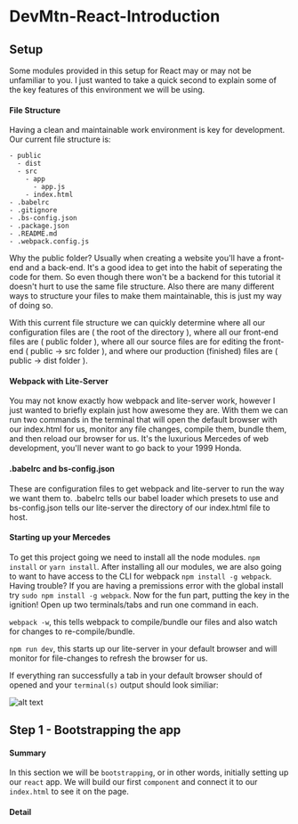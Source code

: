 # DevMtn-React-Introduction

## Setup
Some modules provided in this setup for React may or may not be unfamiliar to you. I just wanted to take a quick second to explain some of the key features of this environment we will be using.
#### File Structure
Having a clean and maintainable work environment is key for development. Our current file structure is:
````
- public
  - dist
  - src
	- app
	  - app.js
	- index.html
- .babelrc
- .gitignore
- .bs-config.json
- .package.json
- .README.md
- .webpack.config.js
````
Why the public folder? Usually when creating a website you'll have a front-end and a back-end. It's a good idea to get into the habit of seperating the code for them. So even though there won't be a backend for this tutorial it doesn't hurt to use the same file structure. Also there are many different ways to structure your files to make them maintainable, this is just my way of doing so.

With this current file structure we can quickly determine where all our configuration files are ( the root of the directory ), where all our front-end files are ( public folder ), where all our source files are for editing the front-end ( public -> src folder ), and where our production (finished) files are ( public -> dist folder ). 
#### Webpack with Lite-Server
You may not know exactly how webpack and lite-server work, however I just wanted to briefly explain just how awesome they are. With them we can run two commands in the terminal that will open the default browser with our index.html for us, monitor any file changes, compile them, bundle them, and then reload our browser for us. It's the luxurious Mercedes of web development, you'll never want to go back to your 1999 Honda. 
#### .babelrc and bs-config.json
These are configuration files to get webpack and lite-server to run the way we want them to. .babelrc tells our babel loader which presets to use and bs-config.json tells our lite-server the directory of our index.html file to host.
#### Starting up your Mercedes
To get this project going we need to install all the node modules. `npm install` or `yarn install`. After installing all our modules, we are also going to want to have access to the CLI for webpack `npm install -g webpack`. Having trouble? If you are having a premissions error with the global install try `sudo npm install -g webpack`. Now for the fun part, putting the key in the ignition! Open up two terminals/tabs and run one command in each. 

`webpack -w`, this tells webpack to compile/bundle our files and also watch for changes to re-compile/bundle.

`npm run dev`, this starts up our lite-server in your default browser and will monitor for file-changes to refresh the browser for us.

If everything ran successfully a tab in your default browser should of opened and your `terminal(s)` output should look similiar:

![alt text](https://github.com/devlemire/DevMtn-React-Introduction/blob/master/readme/initialRun.png "Initial Run")
## Step 1 - Bootstrapping the app
#### Summary
In this section we will be `bootstrapping`, or in other words, initially setting up our `react` app. We will build our first `component` and connect it to our `index.html` to see it on the page.
#### Detail